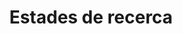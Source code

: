 ---
title: "Estades de recerca"  # Add a page title.
summary: "Estades de recerca."  # Add a page description.
type: "widget_page"  # Page type is a Widget Page
url: "equip/fisiquimicament/rodrigo-alcaraz-de-la-osa/estades-recerca"
---